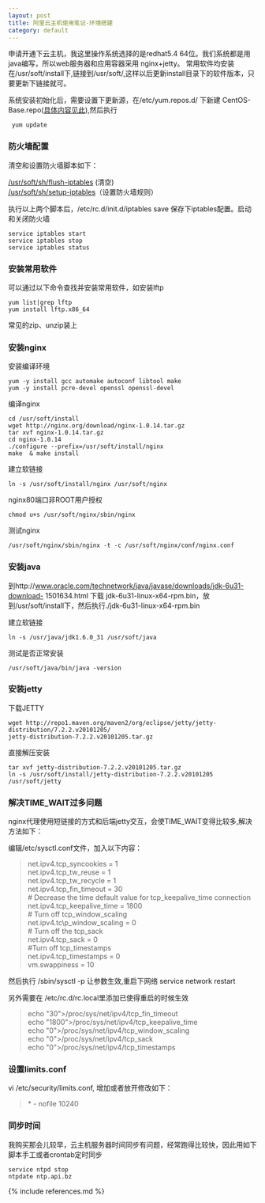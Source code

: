 ```yaml
---
layout: post
title: 阿里云主机使用笔记-环境搭建
category: default
---
```

申请开通下云主机，我这里操作系统选择的是redhat5.4 64位。我们系统都是用java编写，所以web服务器和应用容器采用 nginx+jetty。 常用软件均安装在/usr/soft/install下,链接到/usr/soft/,这样以后更新install目录下的软件版本，只要更新下链接就可。

系统安装初始化后，需要设置下更新源，在/etc/yum.repos.d/ 下新建 CentOS-Base.repo\([具体内容见此](https://github.com/sylinx/shutils/blob/master/CentOS-Base.repo)\),然后执行

     yum update


<h3>防火墙配置</h3>

清空和设置防火墙脚本如下：

[/usr/soft/sh/flush-iptables](https://github.com/sylinx/shutils/blob/master/flush-iptables) (清空)  
[/usr/soft/sh/setup-iptables](https://github.com/sylinx/shutils/blob/master/setup-iptables)（设置防火墙规则）

执行以上两个脚本后，/etc/rc.d/init.d/iptables save 保存下iptables配置。启动和关闭防火墙

    service iptables start
    service iptables stop
    service iptables status




<h3>安装常用软件</h3>

可以通过以下命令查找并安装常用软件，如安装lftp

    yum list|grep lftp
    yum install lftp.x86_64

常见的zip、unzip装上

<h3>安装nginx</h3>

安装编译环境

    yum -y install gcc automake autoconf libtool make
    yum -y install pcre-devel openssl openssl-devel
    
编译nginx

    cd /usr/soft/install
    wget http://nginx.org/download/nginx-1.0.14.tar.gz
    tar xvf nginx-1.0.14.tar.gz
    cd nginx-1.0.14
    ./configure --prefix=/usr/soft/install/nginx
    make  & make install 
   
建立软链接

    ln -s /usr/soft/install/nginx /usr/soft/nginx
  
nginx80端口非ROOT用户授权
    
    chmod u+s /usr/soft/nginx/sbin/nginx
    
测试nginx

    /usr/soft/nginx/sbin/nginx -t -c /usr/soft/nginx/conf/nginx.conf
    
<h3>安装java</h3>

到http://www.oracle.com/technetwork/java/javase/downloads/jdk-6u31-download-
1501634.html 下载 jdk-6u31-linux-x64-rpm.bin，放到/usr/soft/install下，然后执行./jdk-6u31-linux-x64-rpm.bin

建立软链接

    ln -s /usr/java/jdk1.6.0_31 /usr/soft/java
    
测试是否正常安装

    /usr/soft/java/bin/java -version
 
<h3>安装jetty</h3>

下载JETTY

    wget http://repo1.maven.org/maven2/org/eclipse/jetty/jetty-distribution/7.2.2.v20101205/
    jetty-distribution-7.2.2.v20101205.tar.gz  

直接解压安装

    tar xvf jetty-distribution-7.2.2.v20101205.tar.gz    
    ln -s /usr/soft/install/jetty-distribution-7.2.2.v20101205 /usr/soft/jetty

<h3>解决TIME_WAIT过多问题</h3>

nginx代理使用短链接的方式和后端jetty交互，会使TIME_WAIT变得比较多,解决方法如下：


编辑/etc/sysctl.conf文件，加入以下内容：
>net.ipv4.tcp_syncookies = 1  
net.ipv4.tcp\_tw\_reuse = 1  
net.ipv4.tcp\_tw\_recycle = 1  
net.ipv4.tcp\_fin\_timeout = 30  
\# Decrease the time default value for tcp\_keepalive\_time connection  
net.ipv4.tcp\_keepalive\_time = 1800  
\# Turn off tcp\_window\_scaling  
net.ipv4.tc\p_window\_scaling = 0  
\# Turn off the tcp\_sack  
net.ipv4.tcp\_sack = 0  
\#Turn off tcp\_timestamps  
net.ipv4.tcp\_timestamps = 0  
vm.swappiness = 10  

然后执行 /sbin/sysctl -p 让参数生效,重启下网络 service network restart

另外需要在 /etc/rc.d/rc.local里添加已使得重启的时候生效
>echo "30">/proc/sys/net/ipv4/tcp_fin_timeout  
echo "1800">/proc/sys/net/ipv4/tcp_keepalive_time  
echo "0">/proc/sys/net/ipv4/tcp_window_scaling  
echo "0">/proc/sys/net/ipv4/tcp_sack  
echo "0">/proc/sys/net/ipv4/tcp_timestamps  

<h3>设置limits.conf</h3>

vi /etc/security/limits.conf, 增加或者放开修改如下：

>\* \- nofile 10240

<h3>同步时间</h3>

我购买那会儿较早，云主机服务器时间同步有问题，经常跑得比较快，因此用如下脚本手工或者crontab定时同步

    service ntpd stop
    ntpdate ntp.api.bz



{% include references.md %}